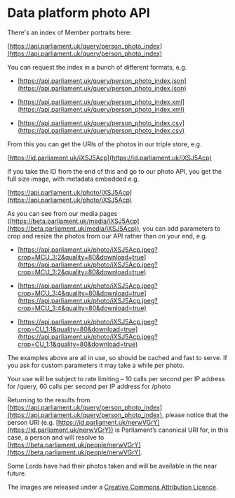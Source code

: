 # Data platform photo API

There's an index of Member portraits here:

[https://api.parliament.uk/query/person_photo_index](https://api.parliament.uk/query/person_photo_index)

You can request the index in a bunch of different formats, e.g.

* [https://api.parliament.uk/query/person_photo_index.json](https://api.parliament.uk/query/person_photo_index.json)

* [https://api.parliament.uk/query/person_photo_index.xml](https://api.parliament.uk/query/person_photo_index.xml)

* [https://api.parliament.uk/query/person_photo_index.csv](https://api.parliament.uk/query/person_photo_index.csv)

From this you can get the URIs of the photos in our triple store, e.g. 

[https://id.parliament.uk/iXSJ5Acp](https://id.parliament.uk/iXSJ5Acp)

If you take the ID from the end of this and go to our photo API, you get the full size image, with metadata embedded
e.g.

[https://api.parliament.uk/photo/iXSJ5Acp](https://api.parliament.uk/photo/iXSJ5Acp)

As you can see from our media pages ([https://beta.parliament.uk/media/iXSJ5Acp](https://beta.parliament.uk/media/iXSJ5Acp)), you can add parameters to crop and resize the photos from our API rather than on your end, e.g.

* [https://api.parliament.uk/photo/iXSJ5Acp.jpeg?crop=MCU_3:2&quality=80&download=true](https://api.parliament.uk/photo/iXSJ5Acp.jpeg?crop=MCU_3:2&quality=80&download=true)

* [https://api.parliament.uk/photo/iXSJ5Acp.jpeg?crop=MCU_3:4&quality=80&download=true](https://api.parliament.uk/photo/iXSJ5Acp.jpeg?crop=MCU_3:4&quality=80&download=true)

* [https://api.parliament.uk/photo/iXSJ5Acp.jpeg?crop=CU_1:1&quality=80&download=true](https://api.parliament.uk/photo/iXSJ5Acp.jpeg?crop=CU_1:1&quality=80&download=true)

The examples above are all in use, so should be cached and fast to serve. If you ask for custom parameters it may take a while per photo.

Your use will be subject to rate limiting – 10 calls per second per IP address for /query, 60 calls per second per IP address for /photo

Returning to the results from [https://api.parliament.uk/query/person_photo_index](https://api.parliament.uk/query/person_photo_index), please notice that the person URI (e.g. [https://id.parliament.uk/nerwVGrY](https://id.parliament.uk/nerwVGrY)) is Parliament’s canonical URI for, in this case, a person and will resolve to [https://beta.parliament.uk/people/nerwVGrY](https://beta.parliament.uk/people/nerwVGrY). 

Some Lords have had their photos taken and will be available in the near future.

The images are released under a [Creative Commons Attribution Licence](https://creativecommons.org/licenses/by/3.0/).